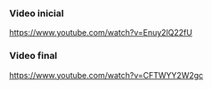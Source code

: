 ### Video inicial
https://www.youtube.com/watch?v=Enuy2lQ22fU

### Video final
https://www.youtube.com/watch?v=CFTWYY2W2gc
